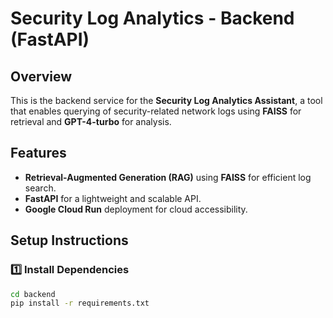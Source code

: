 # Security Log Analytics - Backend (FastAPI)

## Overview
This is the backend service for the **Security Log Analytics Assistant**, a tool that enables querying of security-related network logs using **FAISS** for retrieval and **GPT-4-turbo** for analysis.

## Features
- **Retrieval-Augmented Generation (RAG)** using **FAISS** for efficient log search.
- **FastAPI** for a lightweight and scalable API.
- **Google Cloud Run** deployment for cloud accessibility.

## Setup Instructions

### 1️⃣ Install Dependencies
```sh
cd backend
pip install -r requirements.txt
